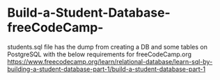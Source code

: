 # Build-a-Student-Database-freeCodeCamp-

students.sql file has the dump from creating a DB and some tables on PostgreSQL with the below requirements for freeCodeCamp.org https://www.freecodecamp.org/learn/relational-database/learn-sql-by-building-a-student-database-part-1/build-a-student-database-part-1 
